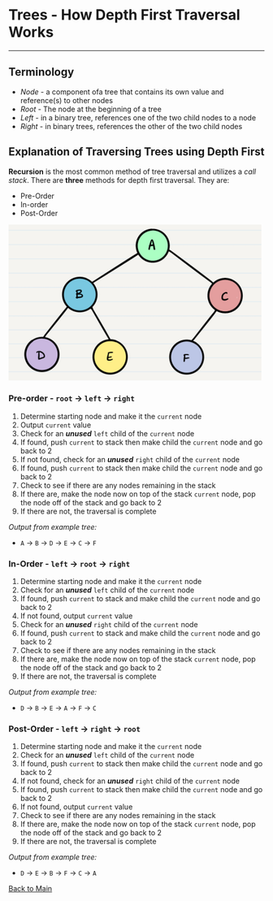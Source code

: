 # Trees - How Depth First Traversal Works
---

## Terminology

- *Node* - a component ofa tree that contains its own value and reference(s) to other nodes
- *Root* - The node at the beginning of a tree
- *Left* - in a binary tree, references one of the two child nodes to a node
- *Right* - in binary trees, references the other of the two child nodes

## Explanation of Traversing Trees using Depth First

**Recursion** is the most common method of tree traversal and utilizes a *call stack*. There are **three** methods for depth first traversal. They are:
- Pre-Order
- In-order
- Post-Order

![Sample Tree](./tree-sample.png)


### Pre-order - `root` -> `left` -> `right`

1. Determine starting node and make it the `current` node
1. Output `current` value
1. Check for an ***unused*** `left` child of the `current` node
1. If found, push `current` to stack then make child the `current` node and go back to 2
1. If not found, check for an ***unused*** `right` child of the `current` node
1. If found, push `current` to stack then make child the `current` node and go back to 2
1. Check to see if there are any nodes remaining in the stack
1. If there are, make the node now on top of the stack `current` node, pop the node off of the stack and go back to 2
1. If there are not, the traversal is complete

*Output from example tree:* 
- `A` -> `B` -> `D` -> `E` -> `C` -> `F`

### In-Order - `left` -> `root` -> `right`

1. Determine starting node and make it the `current` node
1. Check for an ***unused*** `left` child of the `current` node
1. If found, push `current` to stack and make child the `current` node and go back to 2
1. If not found, output `current` value
1. Check for an ***unused*** `right` child of the `current` node
1. If found, push `current` to stack and make child the `current` node and go back to 2
1. Check to see if there are any nodes remaining in the stack
1. If there are, make the node now on top of the stack `current` node, pop the node off of the stack and go back to 2
1. If there are not, the traversal is complete

*Output from example tree:* 
- `D` -> `B` -> `E` -> `A` -> `F` -> `C`

### Post-Order - `left` -> `right` -> `root`

1. Determine starting node and make it the `current` node
1. Check for an ***unused*** `left` child of the `current` node
1. If found, push `current` to stack then make child the `current` node and go back to 2
1. If not found, check for an ***unused*** `right` child of the `current` node
1. If found, push `current` to stack then make child the `current` node and go back to 2
1. If not found, output `current` value
1. Check to see if there are any nodes remaining in the stack
1. If there are, make the node now on top of the stack `current` node, pop the node off of the stack and go back to 2
1. If there are not, the traversal is complete

*Output from example tree:* 
- `D` -> `E` -> `B` -> `F` -> `C` -> `A`


[Back to Main](../README.md)
